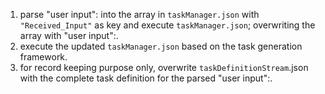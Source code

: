    1. parse "user input": into the array in `taskManager.json` with `"Received_Input"` as key and execute `taskManager.json`; overwriting the array with "user input":.
   2. execute the updated `taskManager.json` based on the task generation framework.
   3. for record keeping purpose only, overwrite `taskDefinitionStream`.json with the complete task definition for the parsed  "user input":.